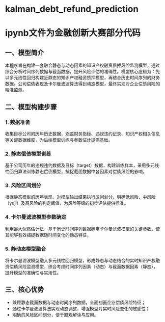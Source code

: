 # kalman_debt_refund_prediction

# ipynb文件为金融创新大赛部分代码

## 一、模型简介​  
本程序旨在构建一套融合静态与动态因素的知识产权融资质押风险监测模型，通过综合分析时间序列数据与截面数据，提升风险评估的准确性。模型核心逻辑为：先以多元线性回归构建近静态的知识产权融资质押模型，再结合历史时间序列的财务数据、公司偿债表现及卡尔曼滤波算法得到动态模型，最终实现对企业偿债风险的精准监测。​

## 二、模型构建步骤​

### 1. 数据准备​  
收集目标公司的历年历史数据，涵盖财务指标、违规违约记录、知识产权相关信息等关键数据维度，为后续模型训练与参数估计提供基础。​

### 2. 静态偿债模型训练​  
基于公司历年的违规违约数据及目标（target）数据，构建训练样本，采用多元线性回归算法训练静态偿债模型，捕捉截面数据中各因素对偿债风险的影响。​

### 3. 风险区间划分​  
根据静态模型的历年表现，对模型输出结果执行区间划分，明确低风险、中风险（yuji）及高风险的判定阈值，为风险等级的初步评估提供标准。​

### 4. 卡尔曼滤波模型参数确定​  
利用最大似然估计法，基于历史时间序列数据确定卡尔曼滤波模型的关键参数，使其能够有效捕捉数据随时间变化的动态特征。​

### 5. 静动态模型融合​  
将卡尔曼滤波模型融入多元线性回归模型，形成静态与动态结合的实时知识产权融资偿债风险监测模型，综合考虑时间序列因素（动态）与截面数据因素（静态），提升模型的准确性与实用性。​

## 三、核心优势​  
- 兼顾静态截面数据与动态时间序列数据，全面刻画企业偿债风险特征；​  
- 通过卡尔曼滤波算法实现动态调整，增强模型对实时风险变化的敏感性；​  
- 明确的风险区间划分，便于直观解读与应用。

